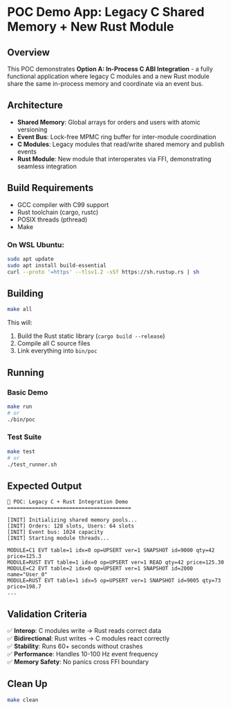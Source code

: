 # POC Demo App: Legacy C Shared Memory + New Rust Module

## Overview

This POC demonstrates **Option A: In-Process C ABI Integration** - a fully functional application where legacy C modules and a new Rust module share the same in-process memory and coordinate via an event bus.

## Architecture

- **Shared Memory**: Global arrays for orders and users with atomic versioning
- **Event Bus**: Lock-free MPMC ring buffer for inter-module coordination  
- **C Modules**: Legacy modules that read/write shared memory and publish events
- **Rust Module**: New module that interoperates via FFI, demonstrating seamless integration

## Build Requirements

- GCC compiler with C99 support
- Rust toolchain (cargo, rustc)
- POSIX threads (pthread)
- Make

### On WSL Ubuntu:
```bash
sudo apt update
sudo apt install build-essential
curl --proto '=https' --tlsv1.2 -sSf https://sh.rustup.rs | sh
```

## Building

```bash
make all
```

This will:
1. Build the Rust static library (`cargo build --release`)
2. Compile all C source files
3. Link everything into `bin/poc`

## Running

### Basic Demo
```bash
make run
# or
./bin/poc
```

### Test Suite
```bash
make test
# or
./test_runner.sh
```

## Expected Output

```
🔌 POC: Legacy C + Rust Integration Demo
========================================

[INIT] Initializing shared memory pools...
[INIT] Orders: 128 slots, Users: 64 slots
[INIT] Event bus: 1024 capacity
[INIT] Starting module threads...

MODULE=C1 EVT table=1 idx=0 op=UPSERT ver=1 SNAPSHOT id=9000 qty=42 price=125.3
MODULE=RUST EVT table=1 idx=0 op=UPSERT ver=1 READ qty=42 price=125.30
MODULE=C2 EVT table=2 idx=0 op=UPSERT ver=1 SNAPSHOT id=2000 name="User_0"
MODULE=RUST EVT table=1 idx=5 op=UPSERT ver=1 SNAPSHOT id=9005 qty=73 price=198.7
...
```

## Validation Criteria

✅ **Interop**: C modules write → Rust reads correct data  
✅ **Bidirectional**: Rust writes → C modules react correctly  
✅ **Stability**: Runs 60+ seconds without crashes  
✅ **Performance**: Handles 10-100 Hz event frequency  
✅ **Memory Safety**: No panics cross FFI boundary  

## Clean Up

```bash
make clean
```
